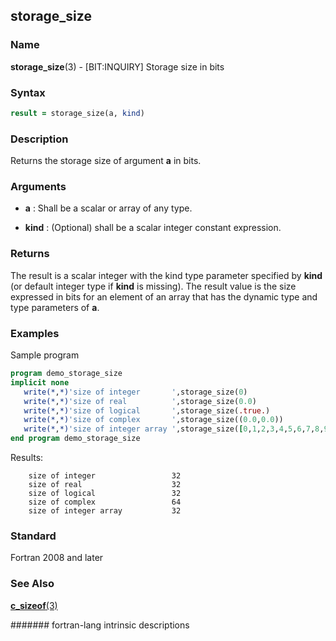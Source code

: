 ## storage\_size
### __Name__

__storage\_size__(3) - \[BIT:INQUIRY\] Storage size in bits


### __Syntax__
```fortran
result = storage_size(a, kind)
```
### __Description__

Returns the storage size of argument __a__ in bits.

### __Arguments__

  - __a__
    : Shall be a scalar or array of any type.

  - __kind__
    : (Optional) shall be a scalar integer constant expression.

### __Returns__

The result is a scalar integer with the kind type parameter specified by
__kind__ (or default integer type if __kind__ is missing). The result value is
the size expressed in bits for an element of an array that has the
dynamic type and type parameters of __a__.

### __Examples__

Sample program

```fortran
program demo_storage_size
implicit none
   write(*,*)'size of integer       ',storage_size(0)
   write(*,*)'size of real          ',storage_size(0.0)
   write(*,*)'size of logical       ',storage_size(.true.)
   write(*,*)'size of complex       ',storage_size((0.0,0.0))
   write(*,*)'size of integer array ',storage_size([0,1,2,3,4,5,6,7,8,9])
end program demo_storage_size
```
  Results:
```text
    size of integer                 32
    size of real                    32
    size of logical                 32
    size of complex                 64
    size of integer array           32
```
### __Standard__

Fortran 2008 and later

### __See Also__

[__c\_sizeof__(3)](C_SIZEOF)

####### fortran-lang intrinsic descriptions
